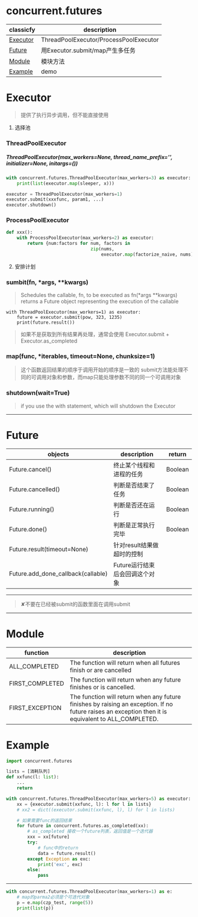 # concurrent.futures

classicfy|description
---|---
[Executor](#Executor)|ThreadPoolExecutor/ProcessPoolExecutor
[Future](#Future)|用Executor.submit/map产生多任务
[Module](#Module)|模块方法
[Example](#Example)|demo

# Executor
>  提供了执行异步调用，但不能直接使用
1. 选择池
### ThreadPoolExecutor
##### ThreadPoolExecutor(max_workers=None, thread_name_prefix='', initializer=None, initargs=())
```python
with concurrent.futures.ThreadPoolExecutor(max_workers=3) as executor:
    print(list(executor.map(sleeper, x)))
```
```python
executor = ThreadPoolExecutor(max_workers=1)
executor.submit(xxxfunc, param1, ...)
executor.shutdown()
```
### ProcessPoolExecutor
```python
def xxx():
    with ProcessPoolExecutor(max_workers=2) as executor:
        return {num:factors for num, factors in
                                zip(nums,
                                    executor.map(factorize_naive, nums))}
```
2. 安排计划
### sumbit(fn, *args, **kwargs)
> Schedules the callable, fn, to be executed as fn(*args **kwargs)   
> returns a Future object representing the execution of the callable   
```
with ThreadPoolExecutor(max_workers=1) as executor:
    future = executor.submit(pow, 323, 1235)
    print(future.result())
```
> 如果不是获取到所有结果再处理，通常会使用 Executor.submit + Executor.as_completed
### map(func, *iterables, timeout=None, chunksize=1)
> 这个函数返回结果的顺序于调用开始的顺序是一致的
> submit方法能处理不同的可调用对象和参数，而map只能处理参数不同的同一个可调用对象
### shutdown(wait=True)
> if you use the with statement, which will shutdown the Executor
---
# Future
objects|description|return
---|---|---
Future.cancel()|终止某个线程和进程的任务|Boolean
Future.cancelled()|判断是否结束了任务|Boolean
Future.running()|判断是否还在运行|Boolean
Future.done()|判断是正常执行完毕|Boolean
Future.result(timeout=None)|针对result结果做超时的控制|
Future.add_done_callback(callable)|Future运行结束后会回调这个对象|

---
> ✘不要在已经被submit的函数里面在调用submit
---
# Module
function|description
---|---
ALL_COMPLETED|The function will return when all futures finish or are cancelled
FIRST_COMPLETED|The function will return when any future finishes or is cancelled.
FIRST_EXCEPTION|The function will return when any future finishes by raising an exception.  If no future raises an exception then it is equivalent to ALL_COMPLETED.

# Example
```python
import concurrent.futures

lists = [消耗队列]
def xxfunc(l: list):
    ...
    return

with concurrent.futures.ThreadPoolExecutor(max_workers=5) as executor:
    xx = {executor.submit(xxfunc, l): l for l in lists}
    # xx2 = dict((executor.submit(xxfunc, l), l) for l in lists)

    # 如果需要func的返回结果
    for future in concurrent.futures.as_completed(xx):
        # as_completed 接收一个future列表，返回值是一个迭代器
        xxx = xx[future]
        try:
            # func中的return
            data = future.result()
        except Exception as exc:
            print('exc', exc)
        else:
            pass
```
---
```python
with concurrent.futures.ThreadPoolExecutor(max_workers=1) as e:
    # map的parma2必须是个可迭代对象
    p = e.map(czp_test, range(5))
    print(list(p))
```
